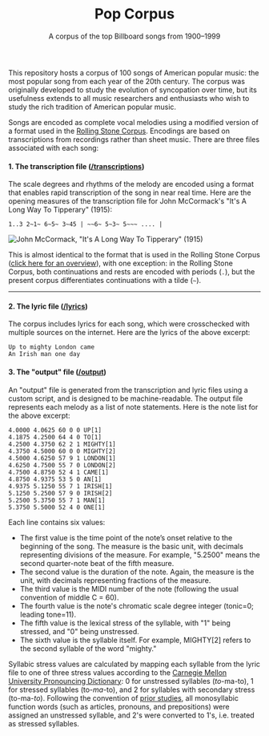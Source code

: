 <header style="text-align: center;">
    <h1>Pop Corpus</h1>
    <p>A corpus of the top Billboard songs from 1900–1999</p>
</header>

This repository hosts a corpus of 100 songs of American popular music: the most popular song from each year of the 20th century. The corpus was originally developed to study the evolution of syncopation over time, but its usefulness extends to all music researchers and enthusiasts who wish to study the rich tradition of American popular music.

Songs are encoded as complete vocal melodies using a modified version of a format used in the <a href="http://rockcorpus.midside.com/index.html">Rolling Stone Corpus</a>. Encodings are based on transcriptions from recordings rather than sheet music. There are three files associated with each song:

#### 1. The transcription file (<a href="https://github.com/vanderstel/pop-corpus/tree/master/transcriptions">/transcriptions</a>)

The scale degrees and rhythms of the melody are encoded using a format that enables rapid transcription of the song in near real time. Here are the opening measures of the transcription file for John McCormack's "It's A Long
Way To Tipperary" (1915):


```
1..3 2~1~ 6~5~ 3~45 | ~~6~ 5~3~ 5~~~ .... |
```

![John McCormack, "It's A Long Way To Tipperary" (1915)](https://github.com/vanderstel/pop-corpus/blob/master/static/imgs/tipperary.png?raw=true)

This is almost identical to the format that is used in the Rolling Stone Corpus (<a href="http://rockcorpus.midside.com/melodic_transcriptions.html">click here for an overview</a>), with one exception: in the Rolling Stone Corpus, both continuations and rests are encoded with periods (`.`), but the present corpus differentiates continuations with a tilde (`~`). 

___


#### 2. The lyric file (<a href="https://github.com/vanderstel/pop-corpus/tree/master/lyrics">/lyrics</a>)

The corpus includes lyrics for each song, which were crosschecked with multiple sources on the internet. Here are the lyrics of the above excerpt:

```
Up to mighty London came
An Irish man one day
```

#### 3. The "output" file (<a href="https://github.com/vanderstel/pop-corpus/tree/master/output">/output</a>)

An "output" file is generated from the transcription and lyric files using a custom script, and is designed to be machine-readable. The output file represents each melody as a list of note statements. Here is the note list for the above excerpt:

```
4.0000 4.0625 60 0 0 UP[1]
4.1875 4.2500 64 4 0 TO[1]
4.2500 4.3750 62 2 1 MIGHTY[1]
4.3750 4.5000 60 0 0 MIGHTY[2]
4.5000 4.6250 57 9 1 LONDON[1]
4.6250 4.7500 55 7 0 LONDON[2]
4.7500 4.8750 52 4 1 CAME[1]
4.8750 4.9375 53 5 0 AN[1]
4.9375 5.1250 55 7 1 IRISH[1]
5.1250 5.2500 57 9 0 IRISH[2]
5.2500 5.3750 55 7 1 MAN[1]
5.3750 5.5000 52 4 0 ONE[1]
```

Each line contains six values:
- The first value is the time point of the note’s onset relative to the beginning of
the song. The measure is the basic unit, with decimals representing divisions of the measure. For example, "5.2500" means the second quarter-note beat of the fifth measure.
- The second value is the duration of the note. Again, the measure is the unit, with decimals representing fractions of the measure.
- The third value is the MIDI number of the note (following the usual convention of
middle C = 60).
- The fourth value is the note's chromatic scale degree integer (tonic=0; leading tone=11).
- The fifth value is the lexical stress of the syllable, with "1" being stressed, and "0"
being unstressed.
- The sixth value is the syllable itself. For example, MIGHTY[2] refers to
the second syllable of the word "mighty."

Syllabic stress values are calculated by mapping each syllable from the lyric file to one of three stress values according to the <a href="http://www.speech.cs.cmu.edu/cgi-bin/cmudict">Carnegie Mellon University Pronouncing Dictionary</a>: 0 for unstressed syllables
(*to*-ma-to), 1 for stressed syllables (to-*ma*-to), and 2 for syllables with secondary stress
(to-ma-*to*). Following the convention of <a href="http://rockcorpus.midside.com/lyrics_stress.html">prior studies</a>, all monosyllabic function words (such as articles, pronouns, and
prepositions) were assigned an unstressed syllable, and 2's were converted to 1's, i.e. treated as
stressed syllables.




